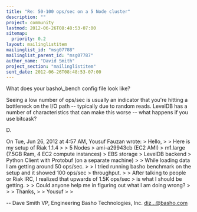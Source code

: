 ```yaml
---
title: "Re: 50-100 ops/sec on a 5 Node cluster"
description: ""
project: community
lastmod: 2012-06-26T08:48:53-07:00
sitemap:
  priority: 0.2
layout: mailinglistitem
mailinglist_id: "msg07788"
mailinglist_parent_id: "msg07787"
author_name: "David Smith"
project_section: "mailinglistitem"
sent_date: 2012-06-26T08:48:53-07:00
---
```



What does your basho\\_bench config file look like?

Seeing a low number of ops/sec is usually an indicator that you're
hitting a bottleneck on the I/O path -- typically due to random reads.
LevelDB has a number of characteristics that can make this worse --
what happens if you use bitcask?

D.

On Tue, Jun 26, 2012 at 4:57 AM, Yousuf Fauzan  wrote:
&gt; Hello,
&gt;
&gt; Here is my setup of Riak 1.1.4
&gt;
&gt; 5 Nodes
&gt; ami-a29943cb (EC2 AMI)
&gt; m1.large (7.5GB Ram, 4 EC2 compute instances)
&gt; EBS storage
&gt; LevelDB backend
&gt; Python Client with Protobuf (on a separate machine)
&gt;
&gt; While loading data I am getting around 50 ops/sec.
&gt;
&gt; I tried running basho benchmark on the setup and it showed 100 ops/sec
&gt; throughput.
&gt;
&gt; After talking to people or Riak IRC, I realized that upwards of 1.5K ops/sec
&gt; is what I should be getting.
&gt;
&gt; Could anyone help me in figuring out what I am doing wrong?
&gt;
&gt;
&gt; Thanks,
&gt;
&gt; Yousuf
&gt;
&gt;


-- 
Dave Smith
VP, Engineering
Basho Technologies, Inc.
diz...@basho.com

